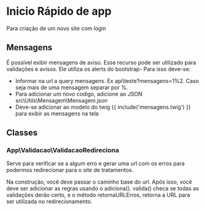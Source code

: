# Inicio Rápido de app

Para criação de um novo site com login

## Mensagens

É possível exibir mensagens de aviso. Esse recurso pode ser utilizado para validações e avisos. Ele utiliza os alerts do bootstrap- Para isso deve-se:

  - Informar na url a query mensagens. Ex api\teste?mensagens=1%2. Caso seja mais de uma mensagem separar por %.
  - Para adicionar um novo codigo, adicione ao JSON src\Utils\Mensagem\Mensagem.json
  - Deve-se adicionar ao modelo do twig {{ include('mensagens.twig') }} para exibir as mensagens na tela

## Classes

### App\Validacao\ValidacaoRedireciona

Serve para verificar se a algum erro e gerar uma url com os erros para podermos redirecionar para o site de tratamentos.

Na construção, você deve passar o caminho base do url. Após isso, você deve ser adicionar as regras usando o adiciona(). 
valida() checa se todas as validações derão certo, e o método retornaURLErros, retorna a URL para ser utilizada no redirecionamento.